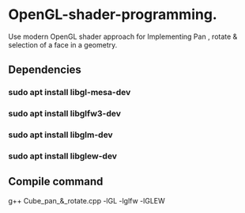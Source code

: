 # OpenGL-shader-programming.
Use modern OpenGL shader approach for Implementing Pan , rotate &amp; selection of a face in a geometry.

## Dependencies

### sudo apt install libgl-mesa-dev 
### sudo apt install libglfw3-dev
### sudo apt install libglm-dev  
### sudo apt install libglew-dev


## Compile command
g++ Cube_pan_&_rotate.cpp -lGL -lglfw -lGLEW
